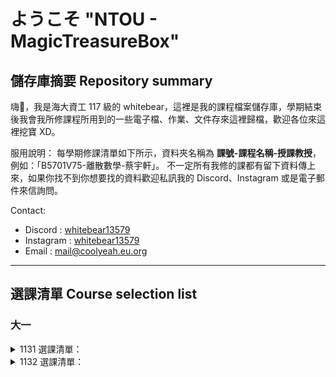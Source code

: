 # ようこそ "NTOU - MagicTreasureBox"

## 儲存庫摘要 Repository summary

嗨👋，我是海大資工 117 級的 whitebear，這裡是我的課程檔案儲存庫，學期結束後我會我所修課程所用到的一些電子檔、作業、文件存來這裡歸檔，歡迎各位來這裡挖寶 XD。

服用說明：
每學期修課清單如下所示，資料夾名稱為 **課號-課程名稱-授課教授**，例如：「B5701V75-離散數學-蔡宇軒」。
不一定所有我修的課都有留下資料傳上來，如果你找不到你想要找的資料歡迎私訊我的 Discord、Instagram 或是電子郵件來信詢問。

Contact:
- Discord : [whitebear13579](https://discord.gg/AmvpzwbydD)
- Instagram : [whitebear13579](https://www.instagram.com/whitebear13579/)
- Email : [mail@coolyeah.eu.org](mailto:mail@coolyeah.eu.org)

---
## 選課清單 Course selection list

### 大一
<details>

<summary>1131 選課清單：</summary>

| 課號       | 課名          | 授課教授 | 學分 | 選別 | 備註       |
|----------|-------------|------|----|----|----------|
| B57011RQ | 計算機概論       | 林韓禹  | 3  | 必修 | ✅ Passed |
| B57011RR | 計算機概論實習     | 林韓禹  | 1  | 選修 | ✅ Passed |
| B570124O | 產學巡禮導論      | -    | 1  | 選修 | ✅ Passed |
| B5701M33 | 程式設計        | 張欽圳  | 3  | 必修 | ✅ Passed |
| B5701M30 | 程式設計實習      | 張欽圳  | 1  | 選修 | ✅ Passed |
| B5701V75 | 離散數學        | 蔡宇軒  | 3  | 必修 | ✅ Passed |
| B5711M97 | 微積分         | 李孟書  | 3  | 必修 | ✅ Passed |
| B92C2G19 | 游泳(初)       | 高士育  | 0  | 必修 | ✅ Passed |
| B9D01968 | 英文(大一英文)    | -    | 2  | 必修 | ℹ️ 抵免    |
| B9K014DF | 國文(上)(國文領域) | 蘇佳文  | 2  | 必修 | ✅ Passed |
| B9K02232 | 日文(一)       | 顏慎樂  | 2  | 選修 | ✅ Passed |
| B9M01024 | 人工智慧概論      | 鄭建富  | 2  | 必修 | ✅ Passed |

</details>

<details>
<summary>1132 選課清單：</summary>

TBD.

</details>



